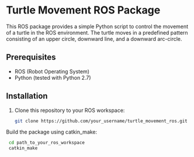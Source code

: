 # Turtle Movement ROS Package

This ROS package provides a simple Python script to control the movement of a turtle in the ROS environment. The turtle moves in a predefined pattern consisting of an upper circle, downward line, and a downward arc-circle.

## Prerequisites

- ROS (Robot Operating System)
- Python (tested with Python 2.7)

## Installation

1. Clone this repository to your ROS workspace:

   ```bash
   git clone https://github.com/your_username/turtle_movement_ros.git
Build the package using catkin_make:
   ```bash
    cd path_to_your_ros_workspace
    catkin_make
